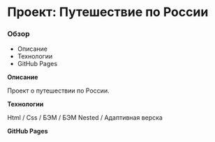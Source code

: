 # Проект: Путешествие по России

### Обзор
* Описание
* Технологии
* GitHub Pages

**Описание**

Проект о путешествии по России.

**Технологии**

Html / Css / БЭМ / БЭМ Nested / Адаптивная верска

**GitHub Pages**


